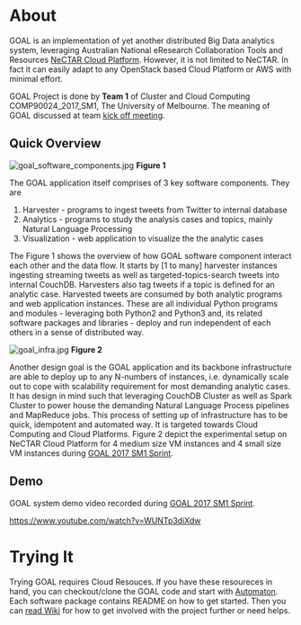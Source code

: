 # About
GOAL is an implementation of yet another distributed Big Data analytics system, leveraging Australian National eResearch Collaboration Tools and Resources [NeCTAR Cloud Platform](https://nectar.org.au/). However, it is not limited to NeCTAR. In fact it can easily adapt to any OpenStack based Cloud Platform or AWS with minimal effort. 

GOAL Project is done by **Team 1** of Cluster and Cloud Computing COMP90024_2017_SM1, The University of Melbourne. The meaning of GOAL discussed at team [kick off meeting](https://github.com/victorskl/goal/issues/5).

## Quick Overview
![goal_software_components.jpg](https://www.dropbox.com/s/kpibc8zyiomspcp/goal_software_components.jpg?raw=1)
**Figure 1**

The GOAL application itself comprises of 3 key software components. They are
1. Harvester - programs to ingest tweets from Twitter to internal database
2. Analytics - programs to study the analysis cases and topics, mainly Natural Language Processing
3. Visualization - web application to visualize the the analytic cases

The Figure 1 shows the overview of how GOAL software component interact each other and the data flow. It starts by [1 to many] harvester instances ingesting streaming tweets as well as targeted-topics-search tweets into internal CouchDB. Harvesters also tag tweets if a topic is defined for an analytic case. Harvested tweets are consumed by both analytic programs and web application instances. These are all individual Python programs and modules - leveraging both Python2 and Python3 and, its related software packages and libraries - deploy and run independent of each others in a sense of distributed way.

![goal_infra.jpg](https://www.dropbox.com/s/wqun9gr59z6zpac/goal_infra.jpg?raw=1)
**Figure 2**

Another design goal is the GOAL application and its backbone infrastructure are able to deploy up to any N-numbers of instances, i.e. dynamically scale out to cope with scalability requirement for most demanding analytic cases. It has design in mind such that leveraging CouchDB Cluster as well as Spark Cluster to power house the demanding Natural Language Process pipelines and MapReduce jobs. This process of setting up of infrastructure has to be quick, idempotent and automated way. It is targeted towards Cloud Computing and Cloud Platforms. Figure 2 depict the experimental setup on NeCTAR Cloud Platform for 4 medium size VM instances and 4 small size VM instances during [GOAL 2017 SM1 Sprint](https://github.com/victorskl/goal/projects/1). 

## Demo
GOAL system demo video recorded during [GOAL 2017 SM1 Sprint](https://github.com/victorskl/goal/projects/1).

https://www.youtube.com/watch?v=WUNTp3diXdw

# Trying It
Trying GOAL requires Cloud Resouces. If you have these resoureces in hand, you can checkout/clone the GOAL code and start with [Automaton](./automaton). Each software package contains README on how to get started. Then you can [read Wiki](https://github.com/victorskl/goal/wiki) for how to get involved with the project further or need helps.
